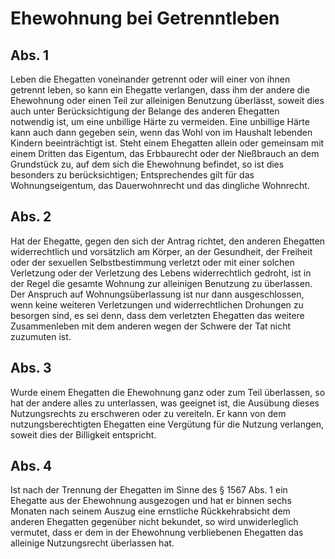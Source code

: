 # Ehewohnung bei Getrenntleben



## Abs. 1

 Leben die Ehegatten voneinander getrennt oder will einer von ihnen getrennt leben, so kann ein Ehegatte verlangen, dass ihm der andere die Ehewohnung oder einen Teil zur alleinigen Benutzung überlässt, soweit dies auch unter Berücksichtigung der Belange des anderen Ehegatten notwendig ist, um eine unbillige Härte zu vermeiden. Eine unbillige Härte kann auch dann gegeben sein, wenn das Wohl von im Haushalt lebenden Kindern beeinträchtigt ist. Steht einem Ehegatten allein oder gemeinsam mit einem Dritten das Eigentum, das Erbbaurecht oder der Nießbrauch an dem Grundstück zu, auf dem sich die Ehewohnung befindet, so ist dies besonders zu berücksichtigen; Entsprechendes gilt für das Wohnungseigentum, das Dauerwohnrecht und das dingliche Wohnrecht.

## Abs. 2

 Hat der Ehegatte, gegen den sich der Antrag richtet, den anderen Ehegatten widerrechtlich und vorsätzlich am Körper, an der Gesundheit, der Freiheit oder der sexuellen Selbstbestimmung verletzt oder mit einer solchen Verletzung oder der Verletzung des Lebens widerrechtlich gedroht, ist in der Regel die gesamte Wohnung zur alleinigen Benutzung zu überlassen. Der Anspruch auf Wohnungsüberlassung ist nur dann ausgeschlossen, wenn keine weiteren Verletzungen und widerrechtlichen Drohungen zu besorgen sind, es sei denn, dass dem verletzten Ehegatten das weitere Zusammenleben mit dem anderen wegen der Schwere der Tat nicht zuzumuten ist.

## Abs. 3

 Wurde einem Ehegatten die Ehewohnung ganz oder zum Teil überlassen, so hat der andere alles zu unterlassen, was geeignet ist, die Ausübung dieses Nutzungsrechts zu erschweren oder zu vereiteln. Er kann von dem nutzungsberechtigten Ehegatten eine Vergütung für die Nutzung verlangen, soweit dies der Billigkeit entspricht.

## Abs. 4

 Ist nach der Trennung der Ehegatten im Sinne des § 1567 Abs. 1 ein Ehegatte aus der Ehewohnung ausgezogen und hat er binnen sechs Monaten nach seinem Auszug eine ernstliche Rückkehrabsicht dem anderen Ehegatten gegenüber nicht bekundet, so wird unwiderleglich vermutet, dass er dem in der Ehewohnung verbliebenen Ehegatten das alleinige Nutzungsrecht überlassen hat. 

